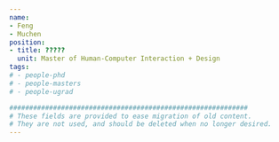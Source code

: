 ```yaml
---
name:
- Feng
- Muchen
position:
- title: ?????
  unit: Master of Human-Computer Interaction + Design
tags:
# - people-phd
# - people-masters
# - people-ugrad

############################################################
# These fields are provided to ease migration of old content.
# They are not used, and should be deleted when no longer desired.
---
```

